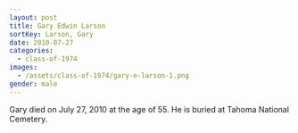 ```yaml
---
layout: post
title: Gary Edwin Larson
sortKey: Larson, Gary
date: 2010-07-27
categories:
  - class-of-1974
images:
  - /assets/class-of-1974/gary-e-larson-1.png
gender: male
---
```


Gary died on July 27, 2010 at the age of 55. He is buried at Tahoma National Cemetery.
